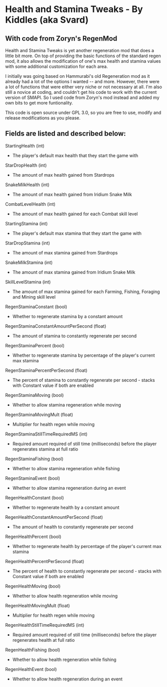 Health and Stamina Tweaks - By Kiddles (aka Svard)
=
With code from Zoryn's RegenMod
-

Health and Stamina Tweaks is yet another regeneration mod that does a little bit more. On top of providing the basic functions of the standard regen mod, it also allows the modification of one's max health and stamina values with some additional customization for each area.

I initially was going based on Hammurabi's old Regeneration mod as it already had a lot of the options I wanted -- and more. However, there were a lot of functions that were either very niche or not necessary at all. I'm also still a novice at coding, and couldn't get his code to work with the current version of SMAPI. So I used code from Zoryn's mod instead and added my own bits to get more funtionality.

This code is open source under GPL 3.0, so you are free to use, modify and release modifications as you please.


Fields are listed and described below:
-
StartingHealth (int)
 - The player's default max health that they start the game with
 
StarDropHealth (int)
 - The amount of max health gained from Stardrops
 
SnakeMilkHealth (int)
 - The amount of max health gained from Iridium Snake Milk
 
CombatLevelHealth (int)
 - The amount of max health gained for each Combat skill level
 
StartingStamina (int)
 - The player's default max stamina that they start the game with
 
StarDropStamina (int)
 - The amount of max stamina gained from Stardrops
 
SnakeMilkStamina (int)
 - The amount of max stamina gained from Iridium Snake Milk
 
SkillLevelStamina (int)
 - The amount of max stamina gained for each Farming, Fishing, Foraging and Mining skill level
 
RegenStaminaConstant (bool)
 - Whether to regenerate stamina by a constant amount

RegenStaminaConstantAmountPerSecond (float)
 - The amount of stamina to constantly regenerate per second

RegenStaminaPercent (bool)
 - Whether to regenerate stamina by percentage of the player's current max stamina

RegenStaminaPercentPerSecond (float)
 - The percent of stamina to constantly regenerate per second - stacks with Constant value if both are enabled

RegenStaminaMoving (bool)
 - Whether to allow stamina regeneration while moving

RegenStaminaMovingMult (float)
 - Multiplier for health regen while moving

RegenStaminaStillTimeRequiredMS (int)
 - Required amount required of still time (milliseconds) before the player regenerates stamina at full ratio

RegenStaminaFishing (bool)
 - Whether to allow stamina regeneration while fishing

RegenStaminaEvent (bool)
 - Whether to allow stamina regeneration during an event

RegenHealthConstant (bool)
 - Whether to regenerate health by a constant amount

RegenHealthConstantAmountPerSecond (float)
 - The amount of health to constantly regenerate per second

RegenHealthPercent (bool)
 - Whether to regenerate health by percentage of the player's current max stamina

RegenHealthPercentPerSecond (float)
 - The percent of health to constantly regenerate per second - stacks with Constant value if both are enabled

RegenHealthMoving (bool)
 - Whether to allow health regeneration while moving

RegenHealthMovingMult (float)
 - Multiplier for health regen while moving

RegenHealthStillTimeRequiredMS (int)
 - Required amount required of still time (milliseconds) before the player regenerates health at full ratio

RegenHealthFishing (bool)
 - Whether to allow health regeneration while fishing

RegenHealthEvent (bool)
 - Whether to allow health regeneration during an event
